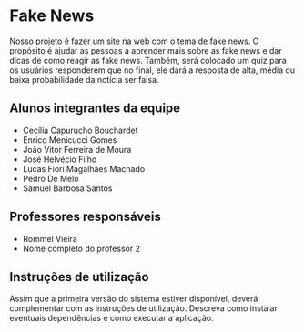 # Fake News

Nosso projeto é fazer um site na web com o tema de fake news. 
O propósito é ajudar as pessoas a aprender mais sobre as fake news e dar dicas de como reagir as fake news. Também, será colocado um quiz para os usuários responderem que no final, ele dará a resposta de alta, média ou baixa probabilidade da notícia ser falsa.

## Alunos integrantes da equipe

* Cecília Capurucho Bouchardet
* Enrico Menicucci Gomes
* João Vitor Ferreira de Moura
* José Helvécio Filho
* Lucas Fiori Magalhães Machado
* Pedro De Melo
* Samuel Barbosa Santos


## Professores responsáveis

* Rommel Vieira
* Nome completo do professor 2

## Instruções de utilização

Assim que a primeira versão do sistema estiver disponível, deverá complementar com as instruções de utilização. Descreva como instalar eventuais dependências e como executar a aplicação.
